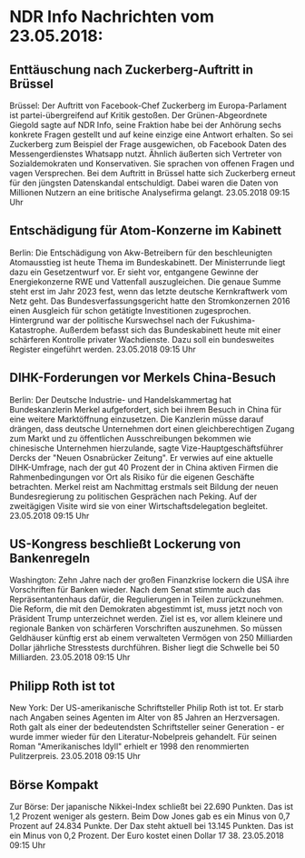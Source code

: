 # NDR Info Nachrichten vom 23.05.2018:


## Enttäuschung nach Zuckerberg-Auftritt in Brüssel
Brüssel: Der Auftritt von Facebook-Chef Zuckerberg im Europa-Parlament ist partei-übergreifend auf Kritik gestoßen. Der Grünen-Abgeordnete Giegold sagte auf NDR Info, seine Fraktion habe bei der Anhörung sechs konkrete Fragen gestellt und auf keine einzige eine Antwort erhalten. So sei Zuckerberg zum Beispiel der Frage ausgewichen, ob Facebook Daten des Messengerdienstes Whatsapp nutzt. Ähnlich äußerten sich Vertreter von Sozialdemokraten und Konservativen. Sie sprachen von offenen Fragen und vagen Versprechen. Bei dem Auftritt in Brüssel hatte sich Zuckerberg erneut für den jüngsten Datenskandal entschuldigt. Dabei waren die Daten von Millionen Nutzern an eine britische Analysefirma gelangt. 23.05.2018 09:15 Uhr 

## Entschädigung für Atom-Konzerne im Kabinett
Berlin: Die Entschädigung von Akw-Betreibern für den beschleunigten Atomausstieg ist heute Thema im Bundeskabinett. Der Ministerrunde liegt dazu ein Gesetzentwurf vor. Er sieht vor, entgangene Gewinne der Energiekonzerne RWE und Vattenfall auszugleichen. Die genaue Summe steht erst im Jahr 2023 fest, wenn das letzte deutsche Kernkraftwerk vom Netz geht. Das Bundesverfassungsgericht hatte den Stromkonzernen 2016 einen Ausgleich für schon getätigte Investitionen zugesprochen. Hintergrund war der politische Kurswechsel nach der Fukushima-Katastrophe. Außerdem befasst sich das Bundeskabinett heute mit einer schärferen Kontrolle privater Wachdienste. Dazu soll ein bundesweites Register eingeführt werden. 23.05.2018 09:15 Uhr 

## DIHK-Forderungen vor Merkels China-Besuch
Berlin: Der Deutsche Industrie- und Handelskammertag hat Bundeskanzlerin Merkel aufgefordert, sich bei ihrem Besuch in China für eine weitere Marktöffnung einzusetzen. Die Kanzlerin müsse darauf drängen, dass deutsche Unternehmen dort einen gleichberechtigen Zugang zum Markt und zu öffentlichen Ausschreibungen bekommen wie chinesische Unternehmen hierzulande, sagte Vize-Hauptgeschäftsführer Dercks der "Neuen Osnabrücker Zeitung". Er verwies auf eine aktuelle DIHK-Umfrage, nach der gut 40 Prozent der in China aktiven Firmen die Rahmenbedingungen vor Ort als Risiko für die eigenen Geschäfte betrachten. Merkel reist am Nachmittag erstmals seit Bildung der neuen Bundesregierung zu politischen Gesprächen nach Peking. Auf der zweitägigen Visite wird sie von einer Wirtschaftsdelegation begleitet. 23.05.2018 09:15 Uhr 

## US-Kongress beschließt Lockerung von Bankenregeln
Washington:	Zehn Jahre nach der großen Finanzkrise lockern die USA ihre Vorschriften für Banken wieder. Nach dem Senat stimmte auch das Repräsentantenhaus dafür, die Regulierungen in Teilen zurückzunehmen. Die Reform, die mit den Demokraten abgestimmt ist, muss jetzt noch von Präsident Trump unterzeichnet werden. Ziel ist es, vor allem kleinere und regionale Banken von schärferen Vorschriften auszunehmen. So müssen Geldhäuser künftig erst ab einem verwalteten Vermögen von 250 Milliarden Dollar jährliche Stresstests durchführen. Bisher liegt die Schwelle bei 50 Milliarden. 23.05.2018 09:15 Uhr 

## Philipp Roth ist tot
New York:	Der US-amerikanische Schriftsteller Philip Roth ist tot. Er starb nach Angaben seines Agenten im Alter von 85 Jahren an Herzversagen. Roth galt als einer der bedeutendsten Schriftsteller seiner Generation - er wurde immer wieder für den Literatur-Nobelpreis gehandelt. Für seinen Roman "Amerikanisches Idyll" erhielt er 1998 den renommierten Pulitzerpreis. 23.05.2018 09:15 Uhr 

## Börse Kompakt
Zur Börse: Der japanische Nikkei-Index schließt bei 22.690 Punkten. Das ist  1,2 Prozent weniger als gestern. Beim Dow Jones gab es ein Minus von 0,7 Prozent auf 24.834 Punkte. Der Dax steht aktuell bei 13.145 Punkten. Das ist ein Minus von 0,2 Prozent. Der Euro kostet einen Dollar 17 38. 23.05.2018 09:15 Uhr 
